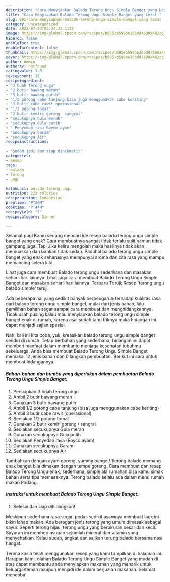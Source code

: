 ```yaml
---
description: "Cara Menyiapkan Balado Terong Ungu Simple Banget yang Lezat "
title: "Cara Menyiapkan Balado Terong Ungu Simple Banget yang Lezat "
slug: 885-cara-menyiapkan-balado-terong-ungu-simple-banget-yang-lezat
category: Uncategorized
date: 2022-07-23T03:42:33.117Z
image: https://img-global.cpcdn.com/recipes/b695eb590be26bdd/680x482cq70/balado-terong-ungu-simple-banget-foto-resep-utama.jpg
hideToc: false
enableToc: true
enableTocContent: false
thumbnail: https://img-global.cpcdn.com/recipes/b695eb590be26bdd/680x482cq70/balado-terong-ungu-simple-banget-foto-resep-utama.jpg
cover: https://img-global.cpcdn.com/recipes/b695eb590be26bdd/680x482cq70/balado-terong-ungu-simple-banget-foto-resep-utama.jpg
author: Admin
authorAv: notfound
ratingvalue: 3.8
reviewcount: 15
recipeingredient:
- "3 buah terong ungu"
- "2 butir bawang merah"
- "3 butir bawang putih"
- "1/2 potong cabe tanjung bisa juga menggunakan cabe keriting"
- "3 butir cabe rawit operasional"
- "1/2 potong tomat"
- "2 butir kemiri goreng  sangrai"
- "secukupnya Gula merah"
- "secukupnya Gula putih"
- " Penyedap rasa Royco ayam"
- "secukupnya Garam"
- "secukupnya Air"
recipeinstructions:

- "Sudah jadi dan siap dinikmati!"
categories:
- Resep
tags:
- balado
- terong
- ungu

katakunci: balado terong ungu 
nutrition: 223 calories
recipecuisine: Indonesian
preptime: "PT20M"
cooktime: "PT44M"
recipeyield: "2"
recipecategory: Dinner

---
```



Selamat pagi Kamu sedang mencari ide resep balado terong ungu simple banget yang enak? Cara membuatnya sangat tidak terlalu sulit namun tidak gampang juga. Tapi Jika keliru mengolah maka hasilnya tidak akan memuaskan dan bahkan tidak sedap. Padahal balado terong ungu simple banget yang enak seharusnya mempunyai aroma dan cita rasa yang mampu memancing selera kita.


Lihat juga cara membuat Balado terong ungu sederhana dan masakan sehari-hari lainnya. Lihat juga cara membuat Balado Terong Ungu Simple Banget dan masakan sehari-hari lainnya. Terbaru Teruji; Resep &#39;terong ungu balado simple&#39; teruji.

Ada beberapa hal yang sedikit banyak berpengaruh terhadap kualitas rasa dari balado terong ungu simple banget, mulai dari jenis bahan, lalu pemilihan bahan segar sampai cara membuat dan menghidangkannya. Tidak usah pusing kalau mau menyiapkan balado terong ungu simple banget enak di rumah, karena asal sudah tahu triknya maka hidangan ini dapat menjadi sajian spesial.


Nah, kali ini kita coba, yuk, kreasikan balado terong ungu simple banget sendiri di rumah. Tetap berbahan yang sederhana, hidangan ini dapat memberi manfaat dalam membantu menjaga kesehatan tubuhmu sekeluarga. Anda bisa membuat Balado Terong Ungu Simple Banget memakai 12 jenis bahan dan 0 langkah pembuatan. Berikut ini cara untuk membuat hidangannya.

<!--inarticleads1-->

##### Bahan-bahan dan bumbu yang diperlukan dalam pembuatan Balado Terong Ungu Simple Banget:

1. Persiapkan 3 buah terong ungu
1. Ambil 2 butir bawang merah
1. Gunakan 3 butir bawang putih
1. Ambil 1/2 potong cabe tanjung (bisa juga menggunakan cabe keriting)
1. Ambil 3 butir cabe rawit (operasional)
1. Sediakan 1/2 potong tomat
1. Gunakan 2 butir kemiri goreng / sangrai
1. Sediakan secukupnya Gula merah
1. Gunakan secukupnya Gula putih
1. Sediakan  Penyedap rasa (Royco ayam)
1. Gunakan secukupnya Garam
1. Sediakan secukupnya Air


Tambahkan dengan ayam goreng, yummy banget! Terong balado memang enak banget bila dimakan dengan tempe goreng. Cara membuat dan resep Balado Terong Ungu enak, sederhana, simple ala rumahan bisa kamu simak bahan serta tips memasaknya. Terong balado selalu ada dalam menu rumah makan Padang. 

<!--inarticleads2-->

##### Instruksi untuk membuat Balado Terong Ungu Simple Banget:


1. Selesai dan siap dihidangkan!

Meskipun sederhana rasa segar, pedas sedikit asamnya membuat lauk ini bikin lahap makan. Ada beragam jenis terong yang umum dimasak sebagai sayur. Seperti terong hijau, terong ungu yang berukuran besar dan kecil. Sayuran ini memberi asupan sejumlah mineral dan vitamin yang menyehatkan. Kalau sudah, angkat dan sajikan terung balado bersama nasi hangat. 

Terima kasih telah menggunakan resep yang kami tampilkan di halaman ini. Harapan kami, olahan Balado Terong Ungu Simple Banget yang mudah di atas dapat membantu anda menyiapkan makanan yang menarik untuk keluarga/teman maupun menjadi ide dalam berjualan makanan. Selamat mencoba!

